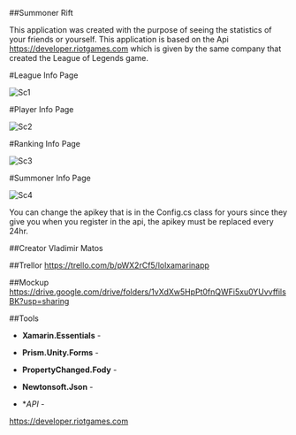 ##Summoner Rift

This application was created with the purpose of seeing the statistics of your friends or yourself. 
This application is based on the Api https://developer.riotgames.com which is given by the same company that created the League of Legends game.

#League Info Page

 ![Sc1](https://github.com/VladimirMatos/LolAppXamarin/blob/master/Media/LeagueInfo.gif)
 
 #Player Info Page
 
 ![Sc2](https://github.com/VladimirMatos/LolAppXamarin/blob/master/Media/PlayerInfo.gif)
 
 
 #Ranking Info Page
 
 
 ![Sc3](https://github.com/VladimirMatos/LolAppXamarin/blob/master/Media/Ranking.gif)
 
 
 #Summoner Info Page
 
 
 ![Sc4](https://github.com/VladimirMatos/LolAppXamarin/blob/master/Media/SummonerInfo.gif)
 
You can change the apikey that is in the Config.cs class for yours since they give you when you register in the api, the apikey must be replaced every 24hr.

##Creator
Vladimir Matos

##Trellor
https://trello.com/b/pWX2rCf5/lolxamarinapp

##Mockup
https://drive.google.com/drive/folders/1vXdXw5HpPt0fnQWFi5xu0YUvvffilsBK?usp=sharing

##Tools
- **Xamarin.Essentials** -

- **Prism.Unity.Forms** -

- **PropertyChanged.Fody** -

- **Newtonsoft.Json** -

- **API* -

https://developer.riotgames.com 
